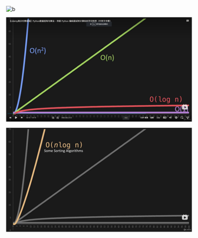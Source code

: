 ![b](assets/b.gif)



![image-20231019180259450](assets/image-20231019180259450.png)

![image-20231019180410017](assets/image-20231019180410017.png)